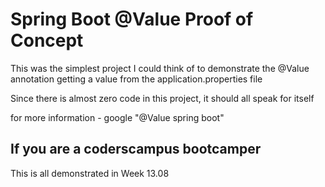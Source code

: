 # Spring Boot @Value Proof of Concept

This was the simplest project I could think of to demonstrate the @Value annotation getting a value from the application.properties file

Since there is almost zero code in this project, it should all speak for itself

for more information - google "@Value spring boot"

## If you are a coderscampus bootcamper

This is all demonstrated in Week 13.08
